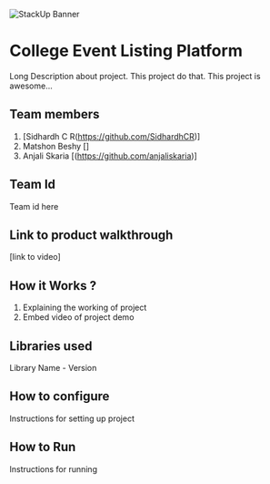 ![StackUp Banner]([https://tinkerhub.frappe.cloud/files/stackup%20banner.jpeg])
# College Event Listing Platform
Long Description about project. This project do that. This project is awesome...
## Team members
1.  [Sidhardh C R(https://github.com/SidhardhCR)]
2. Matshon Beshy []
3. Anjali Skaria [(https://github.com/anjaliskaria)]
## Team Id
Team id here
## Link to product walkthrough
[link to video]
## How it Works ?
1. Explaining the working of project
2. Embed video of project demo
## Libraries used
Library Name - Version
## How to configure
Instructions for setting up project
## How to Run
Instructions for running
